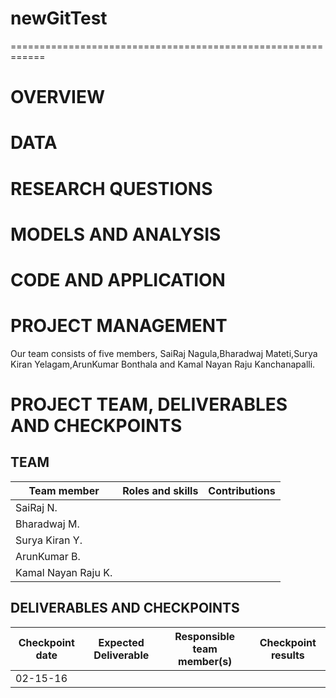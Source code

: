 # newGitTest
============================================================

# OVERVIEW

# DATA

# RESEARCH QUESTIONS

# MODELS AND ANALYSIS

# CODE AND APPLICATION

# PROJECT MANAGEMENT

Our team consists of five members, SaiRaj Nagula,Bharadwaj Mateti,Surya Kiran Yelagam,ArunKumar Bonthala and Kamal Nayan Raju Kanchanapalli.

# PROJECT TEAM, DELIVERABLES AND CHECKPOINTS

## TEAM

| Team member | Roles and skills | Contributions |
|-------------|-------------------------|---------------------------------------------|
| SaiRaj N. | | |
| Bharadwaj M. |  |  |
| Surya Kiran Y.| | |
| ArunKumar B.|  | |
| Kamal Nayan Raju K.|  | |

## DELIVERABLES AND CHECKPOINTS


| Checkpoint date | Expected Deliverable                                                          | Responsible team member(s) | Checkpoint results                                                                                                                  |
|-----------------|-------------------------------------------------------------------------------|----------------------------|-------------------------------------------------------------------------------------------------------------------------------------|
| 02-15-16| | | |
